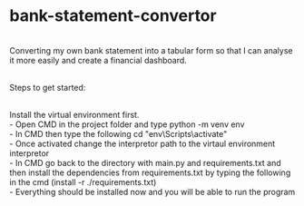 # bank-statement-convertor
<br>Converting my own bank statement into a tabular form so that I can analyse it more easily and create a financial dashboard. 

<br>Steps to get started:

<br>Install the virtual environment first. 
    <br>- Open CMD in the project folder and type python -m venv env
    <br>- In CMD then type the following cd "env\Scripts\activate"
    <br>- Once activated change the interpretor path to the virtaul environment interpretor 
    <br>- In CMD go back to the directory with main.py and requirements.txt and then install the dependencies from requirements.txt by
        typing the following in the cmd (install -r ./requirements.txt)
    <br>- Everything should be installed now and you will be able to run the program 